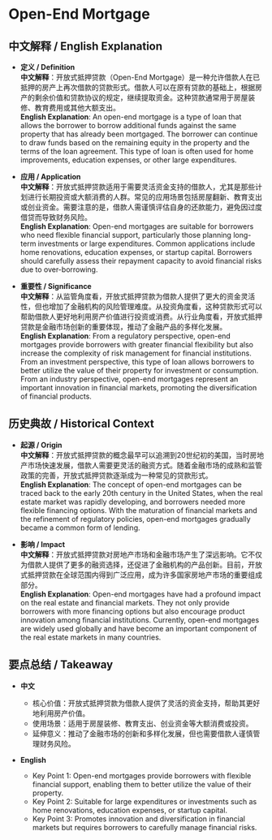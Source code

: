 # Open-End Mortgage

## 中文解释 / English Explanation

* **定义 / Definition**  
  **中文解释**：开放式抵押贷款（Open-End Mortgage）是一种允许借款人在已抵押的房产上再次借款的贷款形式。借款人可以在原有贷款的基础上，根据房产的剩余价值和贷款协议的规定，继续提取资金。这种贷款通常用于房屋装修、教育费用或其他大额支出。  
  **English Explanation**: An open-end mortgage is a type of loan that allows the borrower to borrow additional funds against the same property that has already been mortgaged. The borrower can continue to draw funds based on the remaining equity in the property and the terms of the loan agreement. This type of loan is often used for home improvements, education expenses, or other large expenditures.

* **应用 / Application**  
  **中文解释**：开放式抵押贷款适用于需要灵活资金支持的借款人，尤其是那些计划进行长期投资或大额消费的人群。常见的应用场景包括房屋翻新、教育支出或创业资金。需要注意的是，借款人需谨慎评估自身的还款能力，避免因过度借贷而导致财务风险。  
  **English Explanation**: Open-end mortgages are suitable for borrowers who need flexible financial support, particularly those planning long-term investments or large expenditures. Common applications include home renovations, education expenses, or startup capital. Borrowers should carefully assess their repayment capacity to avoid financial risks due to over-borrowing.

* **重要性 / Significance**  
  **中文解释**：从监管角度看，开放式抵押贷款为借款人提供了更大的资金灵活性，但也增加了金融机构的风险管理难度。从投资角度看，这种贷款形式可以帮助借款人更好地利用房产价值进行投资或消费。从行业角度看，开放式抵押贷款是金融市场创新的重要体现，推动了金融产品的多样化发展。  
  **English Explanation**: From a regulatory perspective, open-end mortgages provide borrowers with greater financial flexibility but also increase the complexity of risk management for financial institutions. From an investment perspective, this type of loan allows borrowers to better utilize the value of their property for investment or consumption. From an industry perspective, open-end mortgages represent an important innovation in financial markets, promoting the diversification of financial products.

## 历史典故 / Historical Context

* **起源 / Origin**  
  **中文解释**：开放式抵押贷款的概念最早可以追溯到20世纪初的美国，当时房地产市场快速发展，借款人需要更灵活的融资方式。随着金融市场的成熟和监管政策的完善，开放式抵押贷款逐渐成为一种常见的贷款形式。  
  **English Explanation**: The concept of open-end mortgages can be traced back to the early 20th century in the United States, when the real estate market was rapidly developing, and borrowers needed more flexible financing options. With the maturation of financial markets and the refinement of regulatory policies, open-end mortgages gradually became a common form of lending.

* **影响 / Impact**  
  **中文解释**：开放式抵押贷款对房地产市场和金融市场产生了深远影响。它不仅为借款人提供了更多的融资选择，还促进了金融机构的产品创新。目前，开放式抵押贷款在全球范围内得到广泛应用，成为许多国家房地产市场的重要组成部分。  
  **English Explanation**: Open-end mortgages have had a profound impact on the real estate and financial markets. They not only provide borrowers with more financing options but also encourage product innovation among financial institutions. Currently, open-end mortgages are widely used globally and have become an important component of the real estate markets in many countries.

## 要点总结 / Takeaway

* **中文**  
  - 核心价值：开放式抵押贷款为借款人提供了灵活的资金支持，帮助其更好地利用房产价值。  
  - 使用场景：适用于房屋装修、教育支出、创业资金等大额消费或投资。  
  - 延伸意义：推动了金融市场的创新和多样化发展，但也需要借款人谨慎管理财务风险。

* **English**  
  - Key Point 1: Open-end mortgages provide borrowers with flexible financial support, enabling them to better utilize the value of their property.  
  - Key Point 2: Suitable for large expenditures or investments such as home renovations, education expenses, or startup capital.  
  - Key Point 3: Promotes innovation and diversification in financial markets but requires borrowers to carefully manage financial risks.